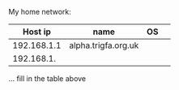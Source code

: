 My home network:

| Host ip | name | OS |  |
| ---- | ---- | ---- | ---- |
| 192.168.1.1 | alpha.trigfa.org.uk |  |  |
| 192.168.1. |  |  |  |
... fill in the table above